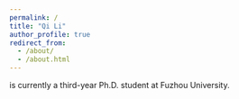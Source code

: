 ```yaml
---
permalink: /
title: "Qi Li"
author_profile: true
redirect_from: 
  - /about/
  - /about.html
---
```


is currently a third-year Ph.D. student at Fuzhou University.
